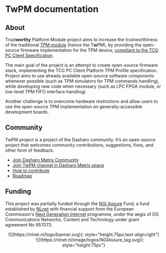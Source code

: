 <!--
SPDX-FileCopyrightText: 2024 3mdeb <contact@3mdeb.com>

SPDX-License-Identifier: CC-BY-SA-4.0
-->

# TwPM documentation

## About

Trust**worthy** Platform Module project aims to increase the trustworthiness of
the traditional
[TPM module](https://en.wikipedia.org/wiki/Trusted_Platform_Module)
(hence the T**w**PM), by providing the open-source firmware implementation for
the TPM device,
[compliant to the TCG PC Client Specification](explanation/compliance.md).

The main goal of the project is an attempt to create open-source firmware stack,
implementing the TCG PC Client Platform TPM Profile specification. Project aims
to use already available open-source software components whenever possible
(such as TPM simulators for TPM commands handling), while developing new code
when necessary (such as LPC FPGA module, or low-level TPM FIFO interface
handling).

Another challenge is to overcome hardware restrictions and allow users to use
the open-source TPM implementation on generally-accessible development boards.

## Community

TwPM project is a project of the Dasharo community. It’s an open-source project
that welcomes community contributions, suggestions, fixes, and other form
of feedback.

* [Join Dasharo Matrix Community](https://docs.dasharo.com/ways-you-can-help-us/#join-dasharo-matrix-community)
* [Join TwPM channel in Dasharo Matrix space](https://matrix.to/#/#twpm:matrix.org)
* [How to contribute](contributing/index.md)
* [Roadmap](roadmap/index.md)

## Funding

This project was partially funded through the
[NGI Assure](https://nlnet.nl/assure) Fund, a fund established by
[NLnet](https://nlnet.nl/) with financial support from the European
Commission's [Next Generation Internet](https://ngi.eu/) programme, under the
aegis of DG Communications Networks, Content and Technology under grant
agreement No 957073.

<center>
![](https://nlnet.nl/logo/banner.svg){: style="height:75px;text-align:right"}
&nbsp;&nbsp;&nbsp;&nbsp;&nbsp;&nbsp;&nbsp;&nbsp;&nbsp;
![](https://nlnet.nl/image/logos/NGIAssure_tag.svg){: style="height:75px"}
</center>
